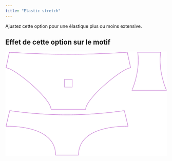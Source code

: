 ```yaml
---
title: "Elastic stretch"
---
```


Ajustez cette option pour une élastique plus ou moins extensive.

## Effet de cette option sur le motif

![Cette image montre l'effet de cette option en superposant plusieurs variantes qui ont une valeur différente pour cette option](ursula_elasticstretch_sample.svg "Effet de cette option sur le modèle")
